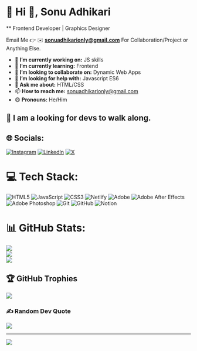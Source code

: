 # 💫 Hi 👋, Sonu Adhikari
** Frontend Developer | Graphics Designer

Email Me 👉 ✉️ **sonuadhikarionly@gmail.com** For Collaboration/Project or Anything Else. 

- 🔭 **I’m currently working on:** JS skills
- 🌱 **I’m currently learning:** Frontend
- 👯 **I’m looking to collaborate on:** Dynamic Web Apps
- 🤔 **I’m looking for help with:** Javascript ES6
- 💬 **Ask me about:** HTML/CSS
- 📫 **How to reach me:** sonuadhikarionly@gmail.com
- 😄 **Pronouns:** He/Him

## 🔗 I am a looking for devs to walk along.

## 🌐 Socials:
[![Instagram](https://img.shields.io/badge/Instagram-%23E4405F.svg?logo=Instagram&logoColor=white)](https://instagram.com/exactlyrohit) [![LinkedIn](https://img.shields.io/badge/LinkedIn-%230077B5.svg?logo=linkedin&logoColor=white)](https://linkedin.com/in/rohit-adhikari-9a901a363) [![X](https://img.shields.io/badge/X-black.svg?logo=X&logoColor=white)](https://x.com/sonutwts) 

# 💻 Tech Stack:
![HTML5](https://img.shields.io/badge/html5-%23E34F26.svg?style=for-the-badge&logo=html5&logoColor=white) ![JavaScript](https://img.shields.io/badge/javascript-%23323330.svg?style=for-the-badge&logo=javascript&logoColor=%23F7DF1E) ![CSS3](https://img.shields.io/badge/css3-%231572B6.svg?style=for-the-badge&logo=css3&logoColor=white) ![Netlify](https://img.shields.io/badge/netlify-%23000000.svg?style=for-the-badge&logo=netlify&logoColor=#00C7B7) ![Adobe](https://img.shields.io/badge/adobe-%23FF0000.svg?style=for-the-badge&logo=adobe&logoColor=white) ![Adobe After Effects](https://img.shields.io/badge/Adobe%20After%20Effects-9999FF.svg?style=for-the-badge&logo=Adobe%20After%20Effects&logoColor=white) ![Adobe Photoshop](https://img.shields.io/badge/adobe%20photoshop-%2331A8FF.svg?style=for-the-badge&logo=adobe%20photoshop&logoColor=white) ![Git](https://img.shields.io/badge/git-%23F05033.svg?style=for-the-badge&logo=git&logoColor=white) ![GitHub](https://img.shields.io/badge/github-%23121011.svg?style=for-the-badge&logo=github&logoColor=white) ![Notion](https://img.shields.io/badge/Notion-%23000000.svg?style=for-the-badge&logo=notion&logoColor=white)
# 📊 GitHub Stats:
![](https://github-readme-stats.vercel.app/api?username=SonuAdhikariGH&theme=dark&hide_border=false&include_all_commits=true&count_private=false)<br/>
![](https://nirzak-streak-stats.vercel.app/?user=SonuAdhikariGH&theme=dark&hide_border=false)<br/>
![](https://github-readme-stats.vercel.app/api/top-langs/?username=SonuAdhikariGH&theme=dark&hide_border=false&include_all_commits=true&count_private=false&layout=compact)

## 🏆 GitHub Trophies
![](https://github-profile-trophy.vercel.app/?username=SonuAdhikariGH&theme=default_repocard&no-frame=false&no-bg=false&margin-w=4)

### ✍️ Random Dev Quote
![](https://quotes-github-readme.vercel.app/api?type=horizontal&theme=radical)

---
[![](https://visitcount.itsvg.in/api?id=SonuAdhikariGH&icon=0&color=0)](https://visitcount.itsvg.in)

<!-- Proudly created with GPRM ( https://gprm.itsvg.in ) -->
